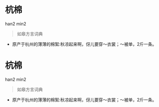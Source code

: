 # 杭棉
han2 min2
> 如皋方言词典
- 原产于杭州的薄薄的棉絮:秋凉起来啊，伢儿要穿～衣裳；～被单，2斤一条。

# 杭棉
han2 min2
> 如皋方言词典
- 原产于杭州的薄薄的棉絮:秋凉起来啊，伢儿要穿～衣裳；～被单，2斤一条。
